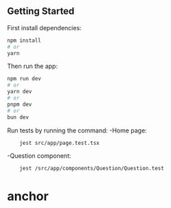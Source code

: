 ## Getting Started

First install dependencies:
```bash
npm install
# or
yarn
````

Then run the app: 
```bash
npm run dev
# or
yarn dev
# or
pnpm dev
# or
bun dev
```

Run tests by running the command:
-Home page:
```bash
    jest src/app/page.test.tsx 
```
-Question component: 
```bash
    jest /src/app/components/Question/Question.test 
```
# anchor

